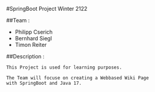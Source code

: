 
#SpringBoot Project Winter 2122

##Team :

* Philipp Cserich
* Bernhard Siegl
* Timon Reiter

##Description :

```{r}
This Project is used for learning purposes.

The Team will focuse on creating a Webbased Wiki Page
with SpringBoot and Java 17.
```
